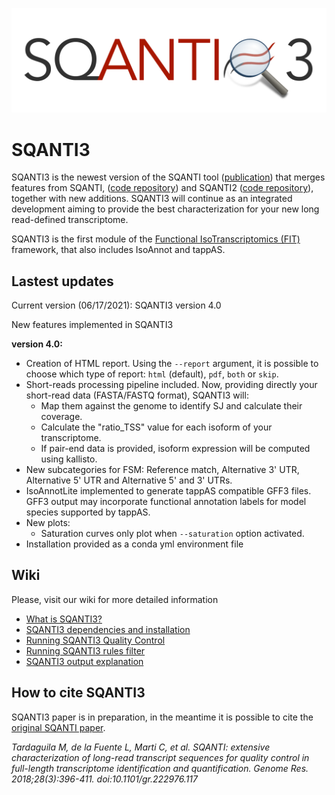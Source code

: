 ![SQANTI3 logo](https://github.com/FJPardoPalacios/public_figures/blob/master/sq3-logo.png)

#		 SQANTI3

SQANTI3 is the newest version of the SQANTI tool ([publication](https://www.ncbi.nlm.nih.gov/pmc/articles/PMC5848618/)) that merges features from SQANTI, ([code repository](https://github.com/ConesaLab/SQANTI)) and SQANTI2 ([code repository](https://github.com/Magdoll/SQANTI2)), together with new additions. SQANTI3 will continue as an integrated development aiming to provide the best characterization for your new long read-defined transcriptome. 

SQANTI3 is the first module of the [Functional IsoTranscriptomics (FIT)](https://tapas.org/) framework, that also includes IsoAnnot and tappAS.

## Lastest updates
Current version (06/17/2021): SQANTI3 version 4.0

New features implemented in SQANTI3

**version 4.0:**
* Creation of HTML report. Using the `--report` argument, it is possible to choose which type of report: `html` (default), `pdf`, `both` or `skip`.
* Short-reads processing pipeline included. Now, providing directly your short-read data (FASTA/FASTQ format), SQANTI3 will:
    * Map them against the genome to identify SJ and calculate their coverage.
    * Calculate the "ratio_TSS" value for each isoform of your transcriptome.
    * If pair-end data is provided, isoform expression will be computed using kallisto.
* New subcategories for FSM: Reference match, Alternative 3' UTR, Alternative 5' UTR and Alternative 5' and 3' UTRs.
* IsoAnnotLite implemented to generate tappAS compatible GFF3 files. GFF3 output may incorporate functional annotation labels for model species supported by tappAS.
* New plots:
    *  Saturation curves only plot when `--saturation` option activated.
* Installation provided as a conda yml environment file  

## Wiki

Please, visit our wiki for more detailed information

* [What is SQANTI3?](https://github.com/ConesaLab/SQANTI3/wiki/What-is-SQANTI3%3F)
* [SQANTI3 dependencies and installation](https://github.com/ConesaLab/SQANTI3/wiki/SQANTI3-dependencies-and-installation)
* [Running SQANTI3 Quality Control](https://github.com/ConesaLab/SQANTI3/wiki/Running-SQANTI3-Quality-Control)
* [Running SQANTI3 rules filter](https://github.com/ConesaLab/SQANTI3/wiki/Running-SQANTI3-rules-filter)
* [SQANTI3 output explanation](https://github.com/ConesaLab/SQANTI3/wiki/SQANTI3-output-explanation)

## How to cite SQANTI3

SQANTI3 paper is in preparation, in the meantime it is possible to cite the [original SQANTI paper](https://www.ncbi.nlm.nih.gov/pmc/articles/PMC5848618/).

*Tardaguila M, de la Fuente L, Marti C, et al. SQANTI: extensive characterization of long-read transcript sequences for quality control in full-length transcriptome identification and quantification. Genome Res. 2018;28(3):396-411. doi:10.1101/gr.222976.117*

